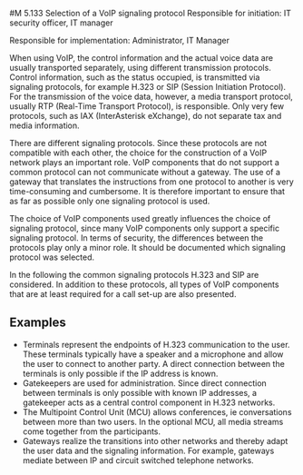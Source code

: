 #M 5.133 Selection of a VoIP signaling protocol
Responsible for initiation: IT security officer, IT manager

Responsible for implementation: Administrator, IT Manager

When using VoIP, the control information and the actual voice data are usually transported separately, using different transmission protocols. Control information, such as the status occupied, is transmitted via signaling protocols, for example H.323 or SIP (Session Initiation Protocol). For the transmission of the voice data, however, a media transport protocol, usually RTP (Real-Time Transport Protocol), is responsible. Only very few protocols, such as IAX (InterAsterisk eXchange), do not separate tax and media information.

There are different signaling protocols. Since these protocols are not compatible with each other, the choice for the construction of a VoIP network plays an important role. VoIP components that do not support a common protocol can not communicate without a gateway. The use of a gateway that translates the instructions from one protocol to another is very time-consuming and cumbersome. It is therefore important to ensure that as far as possible only one signaling protocol is used.

The choice of VoIP components used greatly influences the choice of signaling protocol, since many VoIP components only support a specific signaling protocol. In terms of security, the differences between the protocols play only a minor role. It should be documented which signaling protocol was selected.

In the following the common signaling protocols H.323 and SIP are considered. In addition to these protocols, all types of VoIP components that are at least required for a call set-up are also presented.



## Examples 
* Terminals represent the endpoints of H.323 communication to the user. These terminals typically have a speaker and a microphone and allow the user to connect to another party. A direct connection between the terminals is only possible if the IP address is known.
* Gatekeepers are used for administration. Since direct connection between terminals is only possible with known IP addresses, a gatekeeper acts as a central control component in H.323 networks.
* The Multipoint Control Unit (MCU) allows conferences, ie conversations between more than two users. In the optional MCU, all media streams come together from the participants.
* Gateways realize the transitions into other networks and thereby adapt the user data and the signaling information. For example, gateways mediate between IP and circuit switched telephone networks.




